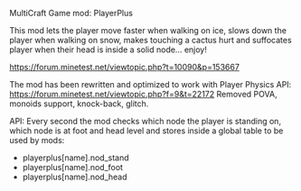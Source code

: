 MultiCraft Game mod: PlayerPlus

This mod lets the player move faster when walking on ice, slows down the player
when walking on snow, makes touching a cactus hurt and suffocates player when
their head is inside a solid node... enjoy!

https://forum.minetest.net/viewtopic.php?t=10090&p=153667


The mod has been rewritten and optimized to work with Player Physics API:
https://forum.minetest.net/viewtopic.php?f=9&t=22172
Removed POVA, monoids support, knock-back, glitch.

API:
Every second the mod checks which node the player is standing on, which node is
at foot and head level and stores inside a global table to be used by mods:

- playerplus[name].nod_stand
- playerplus[name].nod_foot
- playerplus[name].nod_head
